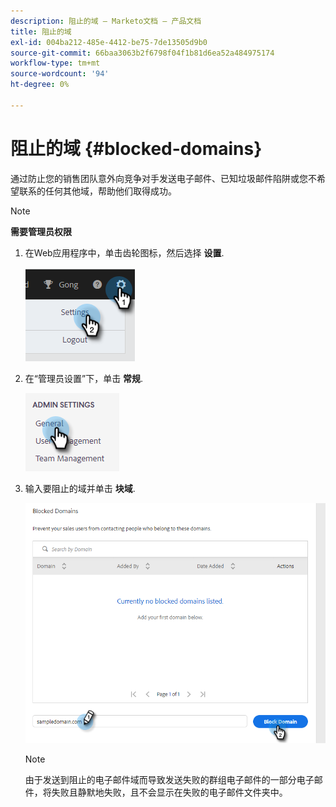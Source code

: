 ```yaml
---
description: 阻止的域 — Marketo文档 — 产品文档
title: 阻止的域
exl-id: 004ba212-485e-4412-be75-7de13505d9b0
source-git-commit: 66baa3063b2f6798f04f1b81d6ea52a484975174
workflow-type: tm+mt
source-wordcount: '94'
ht-degree: 0%

---
```


# 阻止的域 {#blocked-domains}

通过防止您的销售团队意外向竞争对手发送电子邮件、已知垃圾邮件陷阱或您不希望联系的任何其他域，帮助他们取得成功。

>[!NOTE]
>
>**需要管理员权限**

1. 在Web应用程序中，单击齿轮图标，然后选择 **设置**.

   ![](assets/blocked-domains-1.png)

1. 在“管理员设置”下，单击 **常规**.

   ![](assets/blocked-domains-2.png)

1. 输入要阻止的域并单击 **块域**.

   ![](assets/blocked-domains-3.png)

   >[!NOTE]
   >
   >由于发送到阻止的电子邮件域而导致发送失败的群组电子邮件的一部分电子邮件，将失败且静默地失败，且不会显示在失败的电子邮件文件夹中。
